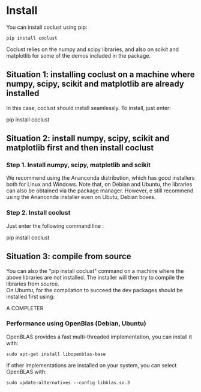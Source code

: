 Install
=======

You can install coclust using pip:

```
pip install coclust
```

Coclust relies on the numpy and scipy libraries, and also on scikit and matplotlib for some of the demos included in the package.

Situation 1: installing coclust on a machine where numpy, scipy, scikit and matplotlib are already installed
------------------------------------------------------------------------------------------------------------

In this case, coclust should install seamlessly. To install, just enter:

pip install coclust

Situation 2: install numpy, scipy, scikit and matplotlib first and then install coclust
----------------------------------------------------------------------------------------

### Step 1. Install numpy, scipy, matplotlib and scikit

We recommend using the Ananconda distribution, which has good installers both for Linux and Windows.
Note that, on Debian and Ubuntu, the libraries can also be obtained via the package manager. However, e still recommend using the Ananconda installer
 even on Ubutu, Debian boxes.
 
### Step 2. Install coclust

Just enter the following command line :

pip install coclust

Situation 3: compile from source
--------------------------------

You can also the "pip install coclust" command on a machine where the above libraries are not installed. 
The installer will then try to compile the libraries from source. 	
On Ubuntu, for the compilation to succeed the dev packages should be installed first using:

A COMPLETER



### Performance using OpenBlas (Debian, Ubuntu)

OpenBLAS provides a fast multi-threaded implementation, you can install it with:

```
sudo apt-get install libopenblas-base
```

If other implementations are installed on your system, you can select OpenBLAS with:

```
sudo update-alternatives --config libblas.so.3
```
